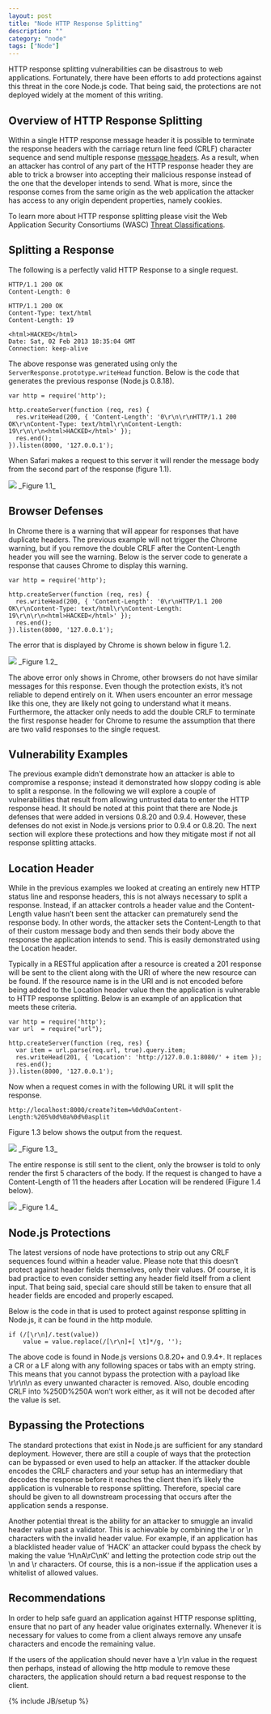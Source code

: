 ```yaml
---
layout: post
title: "Node HTTP Response Splitting"
description: ""
category: "node"
tags: ["Node"]
---
```


HTTP response splitting vulnerabilities can be disastrous to web applications.  Fortunately, there have been efforts to add protections against this threat in the core Node.js code.  That being said, the protections are not deployed widely at the moment of this writing.

## Overview of HTTP Response Splitting

Within a single HTTP response message header it is possible to terminate the response headers with the carriage return line feed (CRLF) character sequence and send multiple response [message headers](http://www.w3.org/Protocols/rfc2616/rfc2616-sec6.html).   As a result, when an attacker has control of any part of the HTTP response header they are able to trick a browser into accepting their malicious response instead of the one that the developer intends to send.  What is more, since the response comes from the same origin as the web application the attacker has access to any origin dependent properties, namely cookies.

To learn more about HTTP response splitting please visit the Web Application Security Consortiums (WASC) [Threat Classifications](http://projects.webappsec.org/w/page/13246931/HTTP%20Response%20Splitting).

## Splitting a Response

The following is a perfectly valid HTTP Response to a single request.

	HTTP/1.1 200 OK
	Content-Length: 0
	 
	HTTP/1.1 200 OK
	Content-Type: text/html
	Content-Length: 19
	 
	<html>HACKED</html>
	Date: Sat, 02 Feb 2013 18:35:04 GMT
	Connection: keep-alive

The above response was generated using only the `ServerResponse.prototype.writeHead` function.  Below is the code that generates the previous response (Node.js 0.8.18).

	var http = require('http');
	 
	http.createServer(function (req, res) {
	  res.writeHead(200, { 'Content-Length': '0\r\n\r\nHTTP/1.1 200 OK\r\nContent-Type: text/html\r\nContent-Length: 19\r\n\r\n<html>HACKED</html>' });
	  res.end();
	}).listen(8000, '127.0.0.1');

When Safari makes a request to this server it will render the message body from the second part of the response (figure 1.1).

<img src="/assets/img/fig-1-1.png" style="max-width: 638px" />
_Figure 1.1_

## Browser Defenses

In Chrome there is a warning that will appear for responses that have duplicate headers.  The previous example will not trigger the Chrome warning, but if you remove the double CRLF after the Content-Length header you will see the warning.  Below is the server code to generate a response that causes Chrome to display this warning.

	var http = require('http');

	http.createServer(function (req, res) {
	  res.writeHead(200, { 'Content-Length': '0\r\nHTTP/1.1 200 OK\r\nContent-Type: text/html\r\nContent-Length: 19\r\n\r\n<html>HACKED</html>' });
	  res.end();
	}).listen(8000, '127.0.0.1');
		
The error that is displayed by Chrome is shown below in figure 1.2.

<img src="/assets/img/fig-1-2.png" style="max-width: 638px" />
_Figure 1.2_

The above error only shows in Chrome, other browsers do not have similar messages for this response.  Even though the protection exists, it’s not reliable to depend entirely on it.  When users encounter an error message like this one, they are likely not going to understand what it means.  Furthermore, the attacker only needs to add the double CRLF to terminate the first response header for Chrome to resume the assumption that there are two valid responses to the single request.

## Vulnerability Examples

The previous example didn’t demonstrate how an attacker is able to compromise a response; instead it demonstrated how sloppy coding is able to split a response.  In the following we will explore a couple of vulnerabilities that result from allowing untrusted data to enter the HTTP response head.  It should be noted at this point that there are Node.js defenses that were added in versions 0.8.20 and 0.9.4.  However, these defenses do not exist in Node.js versions prior to 0.9.4 or 0.8.20.  The next section will explore these protections and how they mitigate most if not all response splitting attacks. 

## Location Header

While in the previous examples we looked at creating an entirely new HTTP status line and response headers, this is not always necessary to split a response.  Instead, if an attacker controls a header value and the Content-Length value hasn’t been sent the attacker can prematurely send the response body.  In other words, the attacker sets the Content-Length to that of their custom message body and then sends their body above the response the application intends to send.  This is easily demonstrated using the Location header. 

Typically in a RESTful application after a resource is created a 201 response will be sent to the client along with the URI of where the new resource can be found.  If the resource name is in the URI and is not encoded before being added to the Location header value then the application is vulnerable to HTTP response splitting.  Below is an example of an application that meets these criteria.

	var http = require('http');
	var url  = require("url");
	 
	http.createServer(function (req, res) {
	  var item = url.parse(req.url, true).query.item;
	  res.writeHead(201, { 'Location': 'http://127.0.0.1:8080/' + item });
	  res.end();
	}).listen(8000, '127.0.0.1');
		
Now when a request comes in with the following URL it will split the response.

	http://localhost:8000/create?item=%0d%0aContent-Length:%205%0d%0a%0d%0asplit

Figure 1.3 below shows the output from the request.

<img src="/assets/img/fig-1-3.png" style="max-width: 638px" />
_Figure 1.3_

The entire response is still sent to the client, only the browser is told to only render the first 5 characters of the body.  If the request is changed to have a Content-Length of 11 the headers after Location will be rendered (Figure 1.4 below).

<img src="/assets/img/fig-1-4.png" style="max-width: 638px" />
_Figure 1.4_

## Node.js Protections

The latest versions of node have protections to strip out any CRLF sequences found within a header value.  Please note that this doesn’t protect against header fields themselves, only their values.  Of course, it is bad practice to even consider setting any header field itself from a client input.  That being said, special care should still be taken to ensure that all header fields are encoded and properly escaped.

Below is the code in that is used to protect against response splitting in Node.js, it can be found in the http module.

	if (/[\r\n]/.test(value))
  		value = value.replace(/[\r\n]+[ \t]*/g, '');
  			
The above code is found in Node.js versions 0.8.20+ and 0.9.4+.  It replaces a CR or a LF along with any following spaces or tabs with an empty string.  This means that you cannot bypass the protection with a payload like \r\r\n\n as every unwanted character is removed.  Also, double encoding CRLF into %250D%250A won’t work either, as it will not be decoded after the value is set.  

## Bypassing the Protections

The standard protections that exist in Node.js are sufficient for any standard deployment.  However, there are still a couple of ways that the protection can be bypassed or even used to help an attacker.  If the attacker double encodes the CRLF characters and your setup has an intermediary that decodes the response before it reaches the client then it’s likely the application is vulnerable to response splitting.  Therefore, special care should be given to all downstream processing that occurs after the application sends a response.

Another potential threat is the ability for an attacker to smuggle an invalid header value past a validator.  This is achievable by combining the \r or \n characters with the invalid header value.  For example, if an application has a blacklisted header value of ‘HACK’ an attacker could bypass the check by making the value ‘H\nA\rC\nK’ and letting the protection code strip out the \n and \r characters.  Of course, this is a non-issue if the application uses a whitelist of allowed values.

## Recommendations

In order to help safe guard an application against HTTP response splitting, ensure that no part of any header value originates externally.  Whenever it is necessary for values to come from a client always remove any unsafe characters and encode the remaining value.

If the users of the application should never have a \r\n value in the request then perhaps, instead of allowing the http module to remove these characters, the application should return a bad request response to the client.



{% include JB/setup %}
